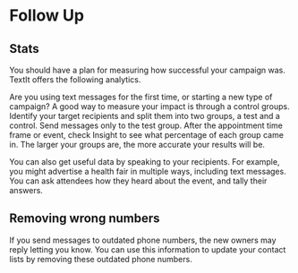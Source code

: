 # Follow Up
## Stats
You should have a plan for measuring how successful your campaign was. TextIt offers the following analytics.

Are you using text messages for the first time, or starting a new type of campaign? A good way to measure your impact is through a control groups.  Identify your target recipients and split them into two groups, a test and a control. Send messages only to the test group. After the appointment time frame or event, check Insight to see what percentage of each group came in. The larger your groups are, the more accurate your results will be.

You can also get useful data by speaking to your recipients. For example, you might advertise a health fair in multiple ways, including text messages. You can ask attendees how they heard about the event, and tally their answers.

## Removing wrong numbers

If you send messages to outdated phone numbers, the new owners may reply letting you know. You can use this information to update your contact lists by removing these outdated phone numbers.